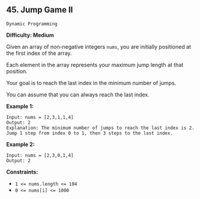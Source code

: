## 45. Jump Game II

`Dynamic Programming`

**Difficulty: Medium**

Given an array of non-negative integers `nums`, you are initially positioned at the first index of the array.

Each element in the array represents your maximum jump length at that position.

Your goal is to reach the last index in the minimum number of jumps.

You can assume that you can always reach the last index.

**Example 1:**

    Input: nums = [2,3,1,1,4]
    Output: 2
    Explanation: The minimum number of jumps to reach the last index is 2. Jump 1 step from index 0 to 1, then 3 steps to the last index.

**Example 2:**

    Input: nums = [2,3,0,1,4]
    Output: 2
 

**Constraints:**

- `1 <= nums.length <= 104`
- `0 <= nums[i] <= 1000`